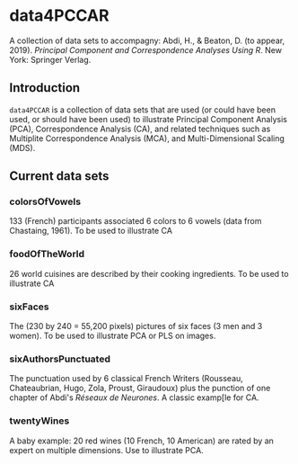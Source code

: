 # data4PCCAR

A collection of data sets to accompagny:
Abdi, H., & Beaton, D. (to appear, 2019).
*Principal Component and Correspondence Analyses Using R*. New York: Springer Verlag. 

## Introduction

`data4PCCAR` is a collection of data sets that are used (or could have been used, or should have been used) to illustrate Principal Component Analysis (PCA),  Correspondence Analysis (CA), and related techniques such as Multiplite Correspondence Analysis (MCA), and Multi-Dimensional Scaling (MDS).



## Current data sets

### colorsOfVowels

133 (French) participants associated 6 colors to 6 vowels (data from Chastaing, 1961).
To be used to illustrate CA

### foodOfTheWorld

26 world cuisines are described by their cooking ingredients.
To be used to illustrate CA 

### sixFaces

The (230 by 240 = 55,200 pixels) pictures of six faces (3 men and 3 women). To be used to illustrate PCA or PLS on images.

### sixAuthorsPunctuated

The punctuation used by 6 classical French Writers (Rousseau, Chateaubrian, Hugo, Zola, Proust, Giraudoux)
plus the punction of one chapter of Abdi's *Réseaux de Neurones*. A classic examp[le for CA.

### twentyWines

A baby example: 20 red wines (10 French, 10 American) are rated by an expert on multiple dimensions. Use to illustrate PCA.

